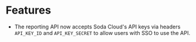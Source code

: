 # Features

* The reporting API now accepts Soda Cloud's API keys via headers `API_KEY_ID` and `API_KEY_SECRET` to allow users with SSO to use the API.

